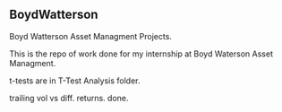## BoydWatterson
Boyd Watterson Asset Managment Projects.

This is the repo of work done for my internship at Boyd Waterson Asset Managment.

t-tests are in T-Test Analysis folder. 

trailing vol vs diff. returns.
done. 
